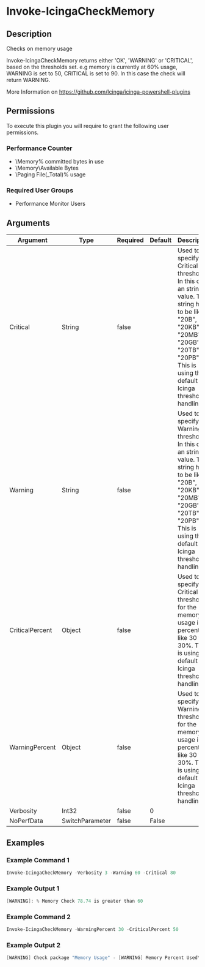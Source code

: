 
# Invoke-IcingaCheckMemory

## Description

Checks on memory usage

Invoke-IcingaCheckMemory returns either 'OK', 'WARNING' or 'CRITICAL', based on the thresholds set.
e.g memory is currently at 60% usage, WARNING is set to 50, CRITICAL is set to 90. In this case the check will return WARNING.

More Information on https://github.com/Icinga/icinga-powershell-plugins

## Permissions

To execute this plugin you will require to grant the following user permissions.

### Performance Counter

* \Memory\% committed bytes in use
* \Memory\Available Bytes
* \Paging File(_Total)\% usage

### Required User Groups

* Performance Monitor Users

## Arguments

| Argument | Type | Required | Default | Description |
| ---      | ---  | ---      | ---     | ---         |
| Critical | String | false |  | Used to specify a Critical threshold. In this case an string value. The string has to be like, "20B", "20KB", "20MB", "20GB", "20TB", "20PB" This is using the default Icinga threshold handling. |
| Warning | String | false |  | Used to specify a Warning threshold. In this case an string value. The string has to be like, "20B", "20KB", "20MB", "20GB", "20TB", "20PB" This is using the default Icinga threshold handling. |
| CriticalPercent | Object | false |  | Used to specify a Critical threshold for the memory usage in percent, like 30 for 30%. This is using the default Icinga threshold handling. |
| WarningPercent | Object | false |  | Used to specify a Warning threshold for the memory usage in percent, like 30 for 30%. This is using the default Icinga threshold handling. |
| Verbosity | Int32 | false | 0 |  |
| NoPerfData | SwitchParameter | false | False |  |

## Examples

### Example Command 1

```powershell
Invoke-IcingaCheckMemory -Verbosity 3 -Warning 60 -Critical 80
```

### Example Output 1

```powershell
[WARNING]: % Memory Check 78.74 is greater than 60
```

### Example Command 2

```powershell
Invoke-IcingaCheckMemory -WarningPercent 30 -CriticalPercent 50
```

### Example Output 2

```powershell
[WARNING] Check package "Memory Usage" - [WARNING] Memory Percent Used\_ [WARNING] Memory Percent Used: Value "48.07%" is greater than threshold "30%"| 'memory_percent_used'=48.07%;0:30;0:50;0;100 'used_bytes'=3.85GB;;;0;81
```
